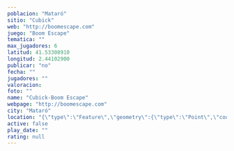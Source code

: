 ```yaml
---
poblacion: "Mataró"
sitio: "Cubick"
web: "http://boomescape.com"
juego: "Boom Escape"
tematica: ""
max_jugadores: 6
latitud: 41.53308910
longitud: 2.44102900
publicar: "no"
fecha: ""
jugadores: ""
valoracion: 
foto: ""
name: "Cubick-Boom Escape"
webpage: "http://boomescape.com"
city: "Mataró"
location: "{\"type\":\"Feature\",\"geometry\":{\"type\":\"Point\",\"coordinates\":[2.441029,41.5330891]}}"
active: false
play_date: ""
rating: null
---
```

